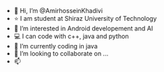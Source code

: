 - 👋 Hi, I’m @AmirhosseinKhadivi
- ⭐ I am student at Shiraz University of Technology
- 👀 I’m interested in Android developement and AI
- 💻 I can code with c++, java and python
- 🌱 I’m currently coding in java
- 💞️ I’m looking to collaborate on ...
- 📫 

<!---
AmirhosseinKhadivi/AmirhosseinKhadivi is a ✨ special ✨ repository because its `README.md` (this file) appears on your GitHub profile.
You can click the Preview link to take a look at your changes.
--->

